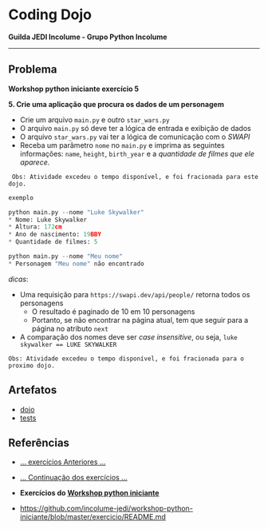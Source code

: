 # Coding Dojo

**Guilda JEDI Incolume - Grupo Python Incolume**

---

## Problema

**Workshop python iniciante exercício 5**


**5. Crie uma aplicação que procura os dados de um personagem**

* Crie um arquivo `main.py` e outro `star_wars.py`
* O arquivo `main.py` só deve ter a lógica de entrada e exibição de dados
* O arquivo `star_wars.py` vai ter a lógica de comunicação com o _SWAPI_
* Receba um parâmetro `nome` no `main.py` e imprima as seguintes informações:
`name`, `height`, `birth_year` e a _quantidade de filmes que ele aparece_.

``` Obs: Atividade excedeu o tempo disponível, e foi fracionada para este dojo.```


``` python
exemplo

python main.py --nome "Luke Skywalker"
* Nome: Luke Skywalker
* Altura: 172cm
* Ano de nascimento: 19BBY
* Quantidade de filmes: 5

python main.py --nome "Meu nome"
* Personagem "Meu nome" não encontrado

```

_dicas_:
* Uma requisição para `https://swapi.dev/api/people/` retorna todos os personagens
    * O resultado é paginado de 10 em 10 personagens
    * Portanto, se não encontrar na página atual, tem que seguir para a página no atributo `next`
* A comparação dos nomes deve ser _case insensitive_, ou seja, `luke skywalker == LUKE SKYWALKER`


``` Obs: Atividade excedeu o tempo disponível, e foi fracionada para o proximo dojo. ```


## Artefatos
- [dojo](./dojo20220722.py)
- [tests](./test_20220722.py)


## Referências

- [...  exercícios Anteriores ...](/coding_dojo_jedi/20220721/README.md)
- [... Continuação dos exercícios ...](/coding_dojo_jedi/20220723/README.md)

- **Exercícios do [Workshop python iniciante](https://github.com/incolume-jedi/workshop-python-iniciante/blob/master/exercicio/README.md)**
- https://github.com/incolume-jedi/workshop-python-iniciante/blob/master/exercicio/README.md
